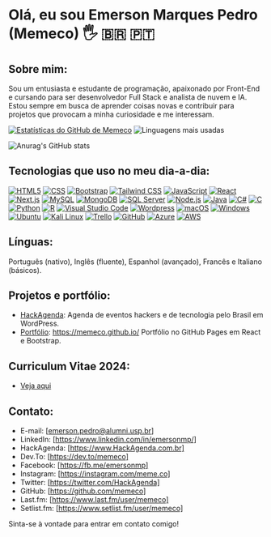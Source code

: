 # Olá, eu sou Emerson Marques Pedro (Memeco) 🖐 :brazil: :portugal:


## Sobre mim:
Sou um entusiasta e estudante de programação, apaixonado por Front-End e cursando para ser desenvolvedor Full Stack e analista de nuvem e IA. Estou sempre em busca de aprender coisas novas e contribuir para projetos que provocam a minha curiosidade e me interessam.


[![Estatísticas do GitHub de Memeco](https://github-readme-stats.vercel.app/api?username=memeco&locale=pt-br&theme=dark&title_color=007ACC&show_icons=true)](https://github.com/anuraghazra/github-readme-stats)
![Linguagens mais usadas](https://github-readme-stats.vercel.app/api/top-langs/?username=memeco&locale=pt-br&layout=compact&langs_count=8&theme=dracula)

![Anurag's GitHub stats](https://github-readme-stats.vercel.app/api?username=memeco&show=reviews,discussions_started,discussions_answered,prs_merged,prs_merged_percentage)

## Tecnologias que uso no meu dia-a-dia:

[![HTML5](https://img.shields.io/badge/HTML5-E34F26?style=flat&logo=html5&logoColor=white)](https://developer.mozilla.org/en-US/docs/Web/Guide/HTML/HTML5) [![CSS](https://img.shields.io/badge/CSS-1572B6?style=flat&logo=css3&logoColor=white)](https://developer.mozilla.org/en-US/docs/Web/CSS) [![Bootstrap](https://img.shields.io/badge/Bootstrap-563D7C?style=for-the-badge&logo=bootstrap&logoColor=white)](https://getbootstrap.com/)
 [![Tailwind CSS](https://img.shields.io/badge/Tailwind%20CSS-38B2AC?style=for-the-badge&logo=tailwind-css&logoColor=white)](https://tailwindcss.com/) [![JavaScript](https://img.shields.io/badge/JavaScript-F7DF1E?style=flat&logo=javascript&logoColor=black)](https://developer.mozilla.org/en-US/docs/Web/JavaScript) [![React](https://img.shields.io/badge/React-61DAFB?style=flat&logo=react&logoColor=black)](https://reactjs.org/) [![Next.js](https://img.shields.io/badge/Next.js-000000?style=for-the-badge&logo=nextdotjs&logoColor=white)](https://nextjs.org/docs/getting-started)
 [![MySQL](https://img.shields.io/badge/MySQL-005C84?style=for-the-badge&logo=mysql&logoColor=white)](https://www.mysql.com/) [![MongoDB](https://img.shields.io/badge/MongoDB-47A248?style=for-the-badge&logo=mongodb&logoColor=white)](https://www.mongodb.com/) [![SQL Server](https://img.shields.io/badge/SQL%20Server-CC2927?style=for-the-badge&logo=microsoft%20sql%20server&logoColor=white)](https://www.microsoft.com/en-us/sql-server)
 [![Node.js](https://img.shields.io/badge/Node.js-43853D?style=flat&logo=node.js&logoColor=white)](https://nodejs.org/) [![Java](https://img.shields.io/badge/Java-007396?style=for-the-badge&logo=java&logoColor=white)](https://www.java.com/) [![C#](https://img.shields.io/badge/C%23-239120?style=for-the-badge&logo=c-sharp&logoColor=white)](https://docs.microsoft.com/en-us/dotnet/csharp/)
 [![C](https://img.shields.io/badge/C-00599C?style=for-the-badge&logo=c&logoColor=white)](https://en.wikipedia.org/wiki/C_(programming_language)) [![Python](https://img.shields.io/badge/Python-3776AB?style=flat&logo=python&logoColor=white)](https://www.python.org/) [![R](https://img.shields.io/badge/R-276DC3?style=for-the-badge&logo=r&logoColor=white)](https://www.r-project.org/) [![Visual Studio Code](https://img.shields.io/badge/Visual%20Studio%20Code-007ACC?style=flat&logo=visual-studio-code&logoColor=white)](https://code.visualstudio.com/) [![Wordpress](https://img.shields.io/badge/Wordpress-21759B?style=flat&logo=wordpress&logoColor=white)](https://wordpress.org/) [![macOS](https://img.shields.io/badge/macOS-000000?style=for-the-badge&logo=apple&logoColor=white)](https://www.apple.com/macos/) [![Windows](https://img.shields.io/badge/Windows-0078D6?style=for-the-badge&logo=windows&logoColor=white)](https://www.microsoft.com/windows) [![Ubuntu](https://img.shields.io/badge/Ubuntu-E95420?style=for-the-badge&logo=ubuntu&logoColor=white)](https://ubuntu.com/download) 
 [![Kali Linux](https://img.shields.io/badge/Kali-268BEE?style=for-the-badge&logo=kalilinux&logoColor=white)](https://www.kali.org/) [![Trello](https://img.shields.io/badge/Trello-0079BF?style=for-the-badge&logo=trello&logoColor=white)](https://trello.com/u/emersonmp/boards) [![GitHub](https://img.shields.io/badge/GitHub-181717?style=for-the-badge&logo=github&logoColor=white)](https://github.com/memeco) [![Azure](https://img.shields.io/badge/Microsoft_Azure-0089D6?style=for-the-badge&logo=microsoft-azure&logoColor=white)](https://azure.microsoft.com/) [![AWS](https://img.shields.io/badge/AWS-Amazon_Web_Services-232F3E?style=for-the-badge&logo=amazon-aws&logoColor=white)](https://aws.amazon.com/)






## Línguas: 

Português (nativo), Inglês (fluente), Espanhol (avançado), Francês e Italiano (básicos).

## Projetos e portfólio:
- [HackAgenda](https://hackagenda.com.br): Agenda de eventos hackers e de tecnologia pelo Brasil em WordPress.
- [Portfólio](https://memeco.github.io/): https://memeco.github.io/ Portfólio no GitHub Pages em React e Bootstrap.

## Curriculum Vitae 2024:

- [Veja aqui](https://github.com/memeco/memeco.github.io/blob/gh-pages/Emerson_Marques_Pedro_CV_2024-PTBr.pdf)

## Contato:
- E-mail: [emerson.pedro@alumni.usp.br]
- LinkedIn: [https://www.linkedin.com/in/emersonmp/]
- HackAgenda: [https://www.HackAgenda.com.br]
- Dev.To: [https://dev.to/memeco]
- Facebook: [https://fb.me/emersonmp]
- Instagram: [https://instagram.com/meme.co]
- Twitter: [https://twitter.com/HackAgenda]
- GitHub: [https://github.com/memeco]
- Last.fm: [https://www.last.fm/user/memeco]
- Setlist.fm: [https://www.setlist.fm/user/memeco]

Sinta-se à vontade para entrar em contato comigo!

